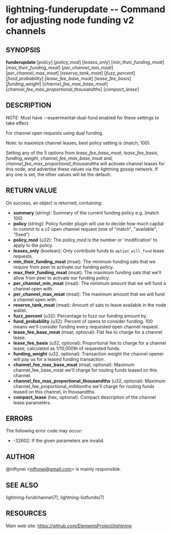 lightning-funderupdate -- Command for adjusting node funding v2 channels
========================================================================

SYNOPSIS
--------

**funderupdate** [*policy*] [*policy\_mod*] [*leases\_only*] [*min\_their\_funding\_msat*] [*max\_their\_funding\_msat*] [*per\_channel\_min\_msat*] [*per\_channel\_max\_msat*] [*reserve\_tank\_msat*] [*fuzz\_percent*] [*fund\_probability*] [*lease\_fee\_base\_msat*] [*lease\_fee\_basis*] [*funding\_weight*] [*channel\_fee\_max\_base\_msat*] [*channel\_fee\_max\_proportional\_thousandths*] [*compact\_lease*]


DESCRIPTION
-----------

NOTE: Must have --experimental-dual-fund enabled for these settings to take effect.

For channel open requests using dual funding.

Note: to maximize channel leases, best policy setting is (match, 100).

Setting any of the 5 options from *lease_fee_base_msat*, *lease_fee_basis*, *funding_weight*, *channel_fee_max_base_msat* and, *channel_fee_max_proportional_thousandths* will activate channel leases for this node, and advertise these values via the lightning gossip network. If any one is set, the other values will be the default.

RETURN VALUE
------------

[comment]: # (GENERATE-FROM-SCHEMA-START)
On success, an object is returned, containing:

- **summary** (string): Summary of the current funding policy e.g. (match 100)
- **policy** (string): Policy funder plugin will use to decide how much capital to commit to a v2 open channel request (one of "match", "available", "fixed")
- **policy\_mod** (u32): The *policy\_mod* is the number or 'modification' to apply to the policy.
- **leases\_only** (boolean): Only contribute funds to `option_will_fund` lease requests.
- **min\_their\_funding\_msat** (msat): The minimum funding sats that we require from peer to activate our funding policy.
- **max\_their\_funding\_msat** (msat): The maximum funding sats that we'll allow from peer to activate our funding policy.
- **per\_channel\_min\_msat** (msat): The minimum amount that we will fund a channel open with.
- **per\_channel\_max\_msat** (msat): The maximum amount that we will fund a channel open with.
- **reserve\_tank\_msat** (msat): Amount of sats to leave available in the node wallet.
- **fuzz\_percent** (u32): Percentage to fuzz our funding amount by.
- **fund\_probability** (u32): Percent of opens to consider funding. 100 means we'll consider funding every requested open channel request.
- **lease\_fee\_base\_msat** (msat, optional): Flat fee to charge for a channel lease.
- **lease\_fee\_basis** (u32, optional): Proportional fee to charge for a channel lease, calculated as 1/10,000th of requested funds.
- **funding\_weight** (u32, optional): Transaction weight the channel opener will pay us for a leased funding transaction.
- **channel\_fee\_max\_base\_msat** (msat, optional): Maximum channel\_fee\_base\_msat we'll charge for routing funds leased on this channel.
- **channel\_fee\_max\_proportional\_thousandths** (u32, optional): Maximum channel\_fee\_proportional\_millitionths we'll charge for routing funds leased on this channel, in thousandths.
- **compact\_lease** (hex, optional): Compact description of the channel lease parameters.

[comment]: # (GENERATE-FROM-SCHEMA-END)

ERRORS
------

The following error code may occur:

- -32602: If the given parameters are invalid.

AUTHOR
------

@niftynei <<niftynei@gmail.com>> is mainly responsible.

SEE ALSO
--------

lightning-fundchannel(7), lightning-listfunds(7)

RESOURCES
---------

Main web site: <https://github.com/ElementsProject/lightning>

[comment]: # ( SHA256STAMP:64262de96cbce3ee1914ffed90e5a5112c2448703406e33c0056790e6ed68320)
